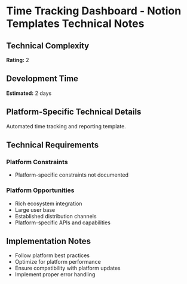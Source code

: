 # Time Tracking Dashboard - Notion Templates Technical Notes

## Technical Complexity
**Rating:** 2

## Development Time
**Estimated:** 2 days

## Platform-Specific Technical Details
Automated time tracking and reporting template.

## Technical Requirements

### Platform Constraints
- Platform-specific constraints not documented

### Platform Opportunities
- Rich ecosystem integration
- Large user base
- Established distribution channels
- Platform-specific APIs and capabilities

## Implementation Notes
- Follow platform best practices
- Optimize for platform performance
- Ensure compatibility with platform updates
- Implement proper error handling

